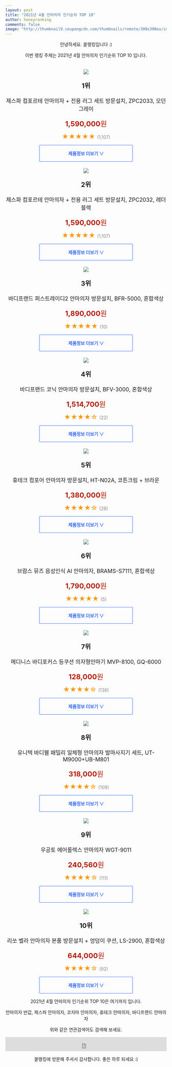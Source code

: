 ```yaml
--- 
layout: post 
title: "2021년 4월 안마의자 인기순위 TOP 10" 
author: honeyranking 
comments: false 
image: "http://thumbnail9.coupangcdn.com/thumbnails/remote/300x300ex/image/retail/images/4235478414191-b1578571-eb51-40b9-868e-9234003d0878.bin" 
--- 
```

<p style="text-align: center;">안녕하세요. 꿀랭킹입니다 :)</p> <p style="text-align: center;">이번 랭킹 주제는 2021년 4월 안마의자 인기순위 TOP 10 입니다.</p><center><img src="http://thumbnail9.coupangcdn.com/thumbnails/remote/300x300ex/image/retail/images/4235478414191-b1578571-eb51-40b9-868e-9234003d0878.bin" style="margin-top:20px" /></center> <p style="text-align: center; font-size: 20px"><b>1위</b></p> <p style="text-align: center; font-size: 17px">제스파 컴포르테 안마의자 + 전용 러그 세트 방문설치, ZPC2033, 모던그레이</p> <p style="text-align: center;"><span style="color: #b61800; font-size: 22px;"><b>1,590,000</b>원</span></p> <p style="text-align: center;"><span style="color: #ff9600; font-size: 20px;">★★★★★ </span><span style="color: #878787;">(1,107)</span></p> <center><a href="https://coupa.ng/bU9ve4"> <div style="font-size: 14px; display: inline-block; padding: 15px 90px; color: #346aff; border-radius: 2px; border: 1px solid #346aff; cursor: pointer;"><b>제품정보 더보기 &or;</b></div> </a></center><center><img src="http://thumbnail9.coupangcdn.com/thumbnails/remote/300x300ex/image/retail/images/5412547455718-210b234f-61a7-42dd-971d-9755e72b93de.jpg" style="margin-top:20px" /></center> <p style="text-align: center; font-size: 20px"><b>2위</b></p> <p style="text-align: center; font-size: 17px">제스파 컴포르테 안마의자 + 전용 러그 세트 방문설치, ZPC2032, 레더블랙</p> <p style="text-align: center;"><span style="color: #b61800; font-size: 22px;"><b>1,590,000</b>원</span></p> <p style="text-align: center;"><span style="color: #ff9600; font-size: 20px;">★★★★★ </span><span style="color: #878787;">(1,107)</span></p> <center><a href="https://coupa.ng/bU9ve7"> <div style="font-size: 14px; display: inline-block; padding: 15px 90px; color: #346aff; border-radius: 2px; border: 1px solid #346aff; cursor: pointer;"><b>제품정보 더보기 &or;</b></div> </a></center><center><img src="http://thumbnail6.coupangcdn.com/thumbnails/remote/300x300ex/image/retail/images/2020/06/22/14/6/a516fc99-9d6b-43e0-840c-a34bf31b1e79.jpg" style="margin-top:20px" /></center> <p style="text-align: center; font-size: 20px"><b>3위</b></p> <p style="text-align: center; font-size: 17px">바디프랜드 퍼스트레이디2 안마의자 방문설치, BFR-5000, 혼합색상</p> <p style="text-align: center;"><span style="color: #b61800; font-size: 22px;"><b>1,890,000</b>원</span></p> <p style="text-align: center;"><span style="color: #ff9600; font-size: 20px;">★★★★★ </span><span style="color: #878787;">(10)</span></p> <center><a href="https://coupa.ng/bU9vfd"> <div style="font-size: 14px; display: inline-block; padding: 15px 90px; color: #346aff; border-radius: 2px; border: 1px solid #346aff; cursor: pointer;"><b>제품정보 더보기 &or;</b></div> </a></center><center><img src="http://thumbnail8.coupangcdn.com/thumbnails/remote/300x300ex/image/retail/images/2020/04/28/18/3/6ea36e76-3f41-4511-b92f-0a13906ea707.jpg" style="margin-top:20px" /></center> <p style="text-align: center; font-size: 20px"><b>4위</b></p> <p style="text-align: center; font-size: 17px">바디프랜드 코닉 안마의자 방문설치, BFV-3000, 혼합색상</p> <p style="text-align: center;"><span style="color: #b61800; font-size: 22px;"><b>1,514,700</b>원</span></p> <p style="text-align: center;"><span style="color: #ff9600; font-size: 20px;">★★★★☆ </span><span style="color: #878787;">(22)</span></p> <center><a href="https://coupa.ng/bU9vfg"> <div style="font-size: 14px; display: inline-block; padding: 15px 90px; color: #346aff; border-radius: 2px; border: 1px solid #346aff; cursor: pointer;"><b>제품정보 더보기 &or;</b></div> </a></center><center><img src="http://thumbnail9.coupangcdn.com/thumbnails/remote/300x300ex/image/retail/images/2020/08/07/18/6/53d8abd7-be17-421a-b5ca-8f7f544e7ae3.jpg" style="margin-top:20px" /></center> <p style="text-align: center; font-size: 20px"><b>5위</b></p> <p style="text-align: center; font-size: 17px">휴테크 컴포어 안마의자 방문설치, HT-N02A, 코튼크림 + 브라운</p> <p style="text-align: center;"><span style="color: #b61800; font-size: 22px;"><b>1,380,000</b>원</span></p> <p style="text-align: center;"><span style="color: #ff9600; font-size: 20px;">★★★★☆ </span><span style="color: #878787;">(28)</span></p> <center><a href="https://coupa.ng/bU9vfm"> <div style="font-size: 14px; display: inline-block; padding: 15px 90px; color: #346aff; border-radius: 2px; border: 1px solid #346aff; cursor: pointer;"><b>제품정보 더보기 &or;</b></div> </a></center><center><img src="http://thumbnail9.coupangcdn.com/thumbnails/remote/300x300ex/image/retail/images/2021/01/18/12/3/c94f0694-7867-4cbe-8ca8-c017611901df.jpg" style="margin-top:20px" /></center> <p style="text-align: center; font-size: 20px"><b>6위</b></p> <p style="text-align: center; font-size: 17px">브람스 뮤즈 음성인식 AI 안마의자, BRAMS-S7111, 혼합색상</p> <p style="text-align: center;"><span style="color: #b61800; font-size: 22px;"><b>1,790,000</b>원</span></p> <p style="text-align: center;"><span style="color: #ff9600; font-size: 20px;">★★★★★ </span><span style="color: #878787;">(5)</span></p> <center><a href="https://coupa.ng/bU9vfo"> <div style="font-size: 14px; display: inline-block; padding: 15px 90px; color: #346aff; border-radius: 2px; border: 1px solid #346aff; cursor: pointer;"><b>제품정보 더보기 &or;</b></div> </a></center><center><img src="http://thumbnail9.coupangcdn.com/thumbnails/remote/300x300ex/image/product/image/vendoritem/2018/07/11/3528462685/8b1e9450-d184-4b3a-a174-420bfb14e551.jpg" style="margin-top:20px" /></center> <p style="text-align: center; font-size: 20px"><b>7위</b></p> <p style="text-align: center; font-size: 17px">메디니스 바디포커스 등쿠션 의자형안마기 MVP-8100, GQ-6000</p> <p style="text-align: center;"><span style="color: #b61800; font-size: 22px;"><b>128,000</b>원</span></p> <p style="text-align: center;"><span style="color: #ff9600; font-size: 20px;">★★★★☆ </span><span style="color: #878787;">(136)</span></p> <center><a href="https://coupa.ng/bU9vfs"> <div style="font-size: 14px; display: inline-block; padding: 15px 90px; color: #346aff; border-radius: 2px; border: 1px solid #346aff; cursor: pointer;"><b>제품정보 더보기 &or;</b></div> </a></center><center><img src="http://thumbnail9.coupangcdn.com/thumbnails/remote/300x300ex/image/operator/218158768/0c594403-9c3e-381e-1d4f-ff71fe5907d0.jpg" style="margin-top:20px" /></center> <p style="text-align: center; font-size: 20px"><b>8위</b></p> <p style="text-align: center; font-size: 17px">유니텍 바디웰 패밀리 일체형 안마의자 발마사지기 세트, UT-M9000+UB-M801</p> <p style="text-align: center;"><span style="color: #b61800; font-size: 22px;"><b>318,000</b>원</span></p> <p style="text-align: center;"><span style="color: #ff9600; font-size: 20px;">★★★★☆ </span><span style="color: #878787;">(109)</span></p> <center><a href="https://coupa.ng/bU9vfx"> <div style="font-size: 14px; display: inline-block; padding: 15px 90px; color: #346aff; border-radius: 2px; border: 1px solid #346aff; cursor: pointer;"><b>제품정보 더보기 &or;</b></div> </a></center><center><img src="http://thumbnail7.coupangcdn.com/thumbnails/remote/300x300ex/image/retail/images/2325815923649-96c7fc83-8e68-4d92-813b-ea3bf44c2004.jpg" style="margin-top:20px" /></center> <p style="text-align: center; font-size: 20px"><b>9위</b></p> <p style="text-align: center; font-size: 17px">우공토 에어롤렉스 안마의자 WGT-9011</p> <p style="text-align: center;"><span style="color: #b61800; font-size: 22px;"><b>240,560</b>원</span></p> <p style="text-align: center;"><span style="color: #ff9600; font-size: 20px;">★★★★☆ </span><span style="color: #878787;">(111)</span></p> <center><a href="https://coupa.ng/bU9vfB"> <div style="font-size: 14px; display: inline-block; padding: 15px 90px; color: #346aff; border-radius: 2px; border: 1px solid #346aff; cursor: pointer;"><b>제품정보 더보기 &or;</b></div> </a></center><center><img src="http://thumbnail9.coupangcdn.com/thumbnails/remote/300x300ex/image/retail/images/2020/04/24/11/9/df0381d6-c178-4f92-9496-40689cffc54a.jpg" style="margin-top:20px" /></center> <p style="text-align: center; font-size: 20px"><b>10위</b></p> <p style="text-align: center; font-size: 17px">리쏘 벨라 안마의자 본품 방문설치 + 엉덩이 쿠션, LS-2900, 혼합색상</p> <p style="text-align: center;"><span style="color: #b61800; font-size: 22px;"><b>644,000</b>원</span></p> <p style="text-align: center;"><span style="color: #ff9600; font-size: 20px;">★★★★☆ </span><span style="color: #878787;">(92)</span></p> <center><a href="https://coupa.ng/bU9vfC"> <div style="font-size: 14px; display: inline-block; padding: 15px 90px; color: #346aff; border-radius: 2px; border: 1px solid #346aff; cursor: pointer;"><b>제품정보 더보기 &or;</b></div> </a></center> <p style="text-align: center;"> </p> <p style="text-align: center;"> </p> <p style="text-align: center;">2021년 4월 안마의자 인기순위 TOP 10은 여기까지 입니다.</p> <p style="text-align: center;">안마의자 반값, 제스파 안마의자, 코지마 안마의자, 휴테크 안마의자, 바디프랜드 안마의자</p> <p style="text-align: center;">위와 같은 연관검색어도 검색해 보세요.</p> <iframe src="https://coupa.ng/bSaIdo" width="100%" height="44" frameborder="0" scrolling="no" referrerpolicy="unsafe-url"></iframe> <p style="text-align: center;">꿀랭킹에 방문해 주셔서 감사합니다. 좋은 하루 되세요 :)</p>
